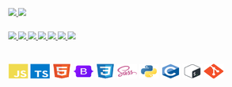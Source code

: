 <div>
  <a href="https://github.com/joaoguilhermemendes">
  <img height="150em" src="https://github-readme-stats.vercel.app/api?username=joaoguilhermemendes&show_icons=true&theme=dark&include_all_commits=true&count_private=true"/>
  <img height="150em" src="https://github-readme-stats.vercel.app/api/top-langs/?username=joaoguilhermemendes&layout=compact&langs_count=7&theme=dark"/>
</div>
    
##

<div>
  <a target="blank" href="https://joaoguilhermemendes.github.io/">
    <img src="https://img.shields.io/badge/Site-00B2FF?style=for-the-badge&logo=site&logoColor=white">
  </a>
  <a href="https://www.youtube.com/channel/UC4ZZGjr6iErkdvSytagUr8A">
    <img src="https://img.shields.io/badge/-Youtube-%23EA4335?style=for-the-badge&logo=youtube&logoColor=white" target="_blank">
  </a>
  <a target="blank" href="https://www.instagram.com/joao_guilherme26/">
    <img src="https://img.shields.io/badge/-Instagram-%23E4405F?style=for-the-badge&logo=instagram&logoColor=white" target="_blank">
  </a>
  <a target="blank" href = "mailto:joaoguilhermemendes@id.uff.br">
    <img src="https://img.shields.io/badge/-Gmail-%23333?style=for-the-badge&logo=gmail&logoColor=white">
  </a>
  <a target="_blank" href="https://www.linkedin.com/in/jo%C3%A3o-guilherme-porto-mendes-855098209/" target="_blank">
    <img src="https://img.shields.io/badge/-LinkedIn-%230077B5?style=for-the-badge&logo=linkedin&logoColor=white" target="_blank">
  </a> 
  <a target="blank" href="https://open.spotify.com/user/22u5sgcsp7bvy23iqjpv4vcbi?si=d89c75a8f5fa415b">
    <img src="https://img.shields.io/badge/-Spotify-3bb34b?style=for-the-badge&logo=Spotify&logoColor=161f16&link=https://github.com/kennedybarros" target="_blank">
  </a>
  <a href="https://discord.gg/XUhdepey" target="blank">
    <img src="https://img.shields.io/badge/Discord-7289DA?style=for-the-badge&logo=discord&logoColor=white">
  </a> 
</div>

##
 
 <div style="display: inline_block"><br>
  <img align="center" height="30" width="40" src="https://raw.githubusercontent.com/devicons/devicon/master/icons/javascript/javascript-plain.svg">
  <img align="center" height="30" width="40" src="https://raw.githubusercontent.com/devicons/devicon/master/icons/typescript/typescript-plain.svg">
  <img align="center" height="30" width="40" src="https://raw.githubusercontent.com/devicons/devicon/master/icons/html5/html5-original.svg">
  <img align="center" height="30" width="40" src="https://raw.githubusercontent.com/devicons/devicon/master/icons/bootstrap/bootstrap-original.svg">
  <img align="center" height="30" width="40" src="https://raw.githubusercontent.com/devicons/devicon/master/icons/css3/css3-original.svg">
  <img align="center" height="30" width="40" src="https://raw.githubusercontent.com/devicons/devicon/master/icons/sass/sass-original.svg">
  <img align="center" height="30" width="40" src="https://raw.githubusercontent.com/devicons/devicon/master/icons/python/python-original.svg">
  <img align="center" height="30" width="40" src="https://raw.githubusercontent.com/devicons/devicon/master/icons/c/c-original.svg">
  <img align="center" height="30" width="40" src="https://raw.githubusercontent.com/devicons/devicon/master/icons/bash/bash-original.svg">
  <img align="center" height="30" width="40" src="https://raw.githubusercontent.com/devicons/devicon/master/icons/git/git-original.svg">
</div>
